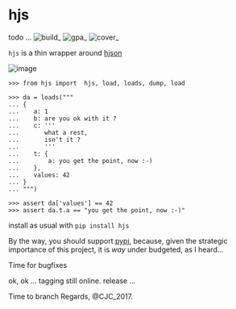 hjs
===

todo ...
![build](https://api.travis-ci.org/charbeljc/hjs.svg?branch=master)\_
![gpa](https://codeclimate.com/github/charbeljc/hjs/badges/gpa.svg)\_
![cover](https://codeclimate.com/github/charbeljc/hjs/badges/coverage.svg)\_

`hjs` is a thin wrapper around [hjson](http://github.com/hjson/hjson-py)

![image](https://duckduckgo.com/i/bf0eb228.png)

``` {.sourceCode .python}
>>> from hjs import  hjs, load, loads, dump, load

>>> da = loads("""
... {
...    a: 1
...    b: are you ok with it ?
...    c: '''
...       what a rest,
...       isn't it ?
...       '''
...    t: {
...        a: you get the point, now :-)
...    },
...    values: 42
... }
... """)

>>> assert da['values'] == 42
>>> assert da.t.a == "you get the point, now :-)"
```

install as usual with `pip install hjs`

By the way, you should support [pypi](https://pypi.python.org/pypi),
because, given the strategic importance of this project, it is *way*
under budgeted, as I heard...

Time for bugfixes

ok, ok ...
tagging 
still online.
release ...

Time to branch
Regards, @CJC\_2017.
